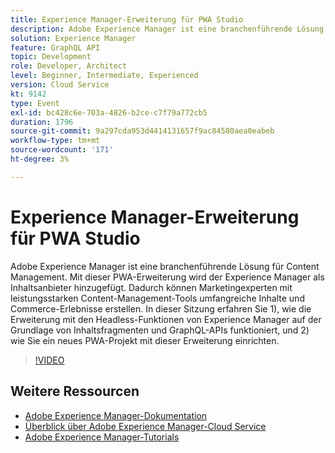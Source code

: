 ```yaml
---
title: Experience Manager-Erweiterung für PWA Studio
description: Adobe Experience Manager ist eine branchenführende Lösung für Content Management. Mit dieser PWA-Erweiterung wird der Experience Manager als Inhaltsanbieter hinzugefügt. Dadurch können Marketingexperten mit leistungsstarken Content-Management-Tools umfangreiche Inhalte und Commerce-Erlebnisse erstellen. In dieser Sitzung erfahren Sie 1), wie die Erweiterung mit den Headless-Funktionen von Experience Manager auf der Grundlage von Inhaltsfragmenten und GraphQL-APIs funktioniert, und 2) wie Sie ein neues PWA-Projekt mit dieser Erweiterung einrichten.
solution: Experience Manager
feature: GraphQL API
topic: Development
role: Developer, Architect
level: Beginner, Intermediate, Experienced
version: Cloud Service
kt: 9142
type: Event
exl-id: bc428c6e-703a-4826-b2ce-c7f79a772cb5
duration: 1796
source-git-commit: 9a297cda953d4414131657f9ac84580aea0eabeb
workflow-type: tm+mt
source-wordcount: '171'
ht-degree: 3%

---
```


# Experience Manager-Erweiterung für PWA Studio

Adobe Experience Manager ist eine branchenführende Lösung für Content Management. Mit dieser PWA-Erweiterung wird der Experience Manager als Inhaltsanbieter hinzugefügt. Dadurch können Marketingexperten mit leistungsstarken Content-Management-Tools umfangreiche Inhalte und Commerce-Erlebnisse erstellen. In dieser Sitzung erfahren Sie 1), wie die Erweiterung mit den Headless-Funktionen von Experience Manager auf der Grundlage von Inhaltsfragmenten und GraphQL-APIs funktioniert, und 2) wie Sie ein neues PWA-Projekt mit dieser Erweiterung einrichten.

>[!VIDEO](https://video.tv.adobe.com/v/337581/?quality=12&learn=on&hidetitle=true)

## Weitere Ressourcen

- [Adobe Experience Manager-Dokumentation](https://experienceleague.adobe.com/docs/experience-manager-cloud-service.html)
- [Überblick über Adobe Experience Manager-Cloud Service](https://experienceleague.adobe.com/docs/experience-manager-cloud-service/overview/home.html)
- [Adobe Experience Manager-Tutorials](https://experienceleague.adobe.com/docs/experience-manager-tutorials.html)
